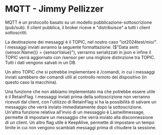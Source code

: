 # MQTT - Jimmy Pellizzer

MQTT è un protocollo basato su un modello pubblicazione-sottoscrizione (pub/sub). Il client pubblica, il broker riceve e "distribuisce" a tutti i client sottoscritti.

La destinazione dei messaggi è il TOPIC, nel nostro caso "iot2024test/mio/". I messaggi inviati avranno la seguente formattazione: ($"Data sent: {sensor.Name()} = {sensorValue}"), verranno serializzati in json e infine il TOPIC verrà aggiornato con /sensor per una migliore distinzione tra TOPIC. Tutti i dati vengono salvati in un DB.

Un altro TOPIC che si potrebbe implementare è /comandi, in cui i messaggi inviati sarebbero dei comandi utili al controllo remoto del dispositivo (in questo caso la macchina).

Una funzione che non abbiamo implementato ma che potrebbe essere utile è il RetainFlag. I messaggi inviati prima della sottoscrizione non verranno ricevuti dal client, con l'utilizzo di RetainFlag si ha la possibilità di salvare un messaggio che verrà inviato immediatamente dopo la sottoscrizione.
Un'altra funzione relativa all'invio di un messaggio è Lastwillmessage, permette di impostare un messaggio che verrà inviato alla disconnessione di un client.
Un altro flag utile è KeepAlive, permette di impostare un tempo limite in cui non vengono scambiati messaggi prima di chiudere la sessione.
